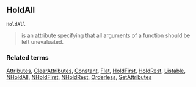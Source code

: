 ## HoldAll

```
HoldAll
```

> is an attribute specifying that all arguments of a function should be left unevaluated.



### Related terms 
[Attributes](Attributes.md), [ClearAttributes](ClearAttributes.md), [Constant](Constant.md),  [Flat](Flat.md), [HoldFirst](HoldFirst.md), [HoldRest](HoldRest.md), [Listable](Listable.md), [NHoldAll](NHoldAll.md), [NHoldFirst](NHoldFirst.md), [NHoldRest](NHoldRest.md),  [Orderless](Orderless.md), [SetAttributes](SetAttributes.md)